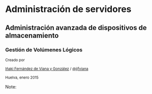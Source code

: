 # Administración de servidores
## Administración avanzada de dispositivos de almacenamiento
### Gestión de Volúmenes Lógicos

<small>Creado por </small>

<small>[Iñaki Fernández de Viana y González](http://www.uhu.es/i.fviana) / [@ijfviana](http://twitter.com/ijfviana)</small>

<small>Huelva, enero 2015</small>

Note:
